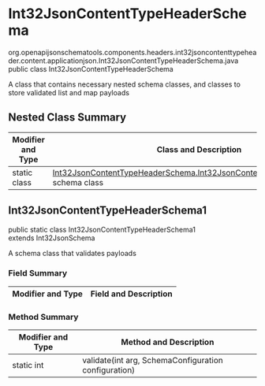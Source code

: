 # Int32JsonContentTypeHeaderSchema
org.openapijsonschematools.components.headers.int32jsoncontenttypeheader.content.applicationjson.Int32JsonContentTypeHeaderSchema.java
public class Int32JsonContentTypeHeaderSchema

A class that contains necessary nested schema classes, and classes to store validated list and map payloads

## Nested Class Summary
| Modifier and Type | Class and Description |
| ----------------- | ---------------------- |
| static class | [Int32JsonContentTypeHeaderSchema.Int32JsonContentTypeHeaderSchema1](#int32jsoncontenttypeheaderschema1)<br> schema class |

## Int32JsonContentTypeHeaderSchema1
public static class Int32JsonContentTypeHeaderSchema1<br>
extends Int32JsonSchema

A schema class that validates payloads
### Field Summary
| Modifier and Type | Field and Description |
| ----------------- | ---------------------- |

### Method Summary
| Modifier and Type | Method and Description |
| ----------------- | ---------------------- |
| static int | validate(int arg, SchemaConfiguration configuration) |
